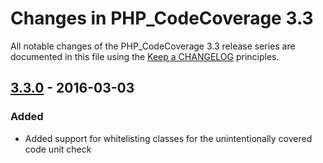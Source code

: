 # Changes in PHP_CodeCoverage 3.3

All notable changes of the PHP_CodeCoverage 3.3 release series are documented in this file using the [Keep a CHANGELOG](http://keepachangelog.com/) principles.

## [3.3.0] - 2016-03-03

### Added

* Added support for whitelisting classes for the unintentionally covered code unit check

[3.3.0]: https://github.com/sebastianbergmann/php-code-coverage/compare/3.2...3.3.0

